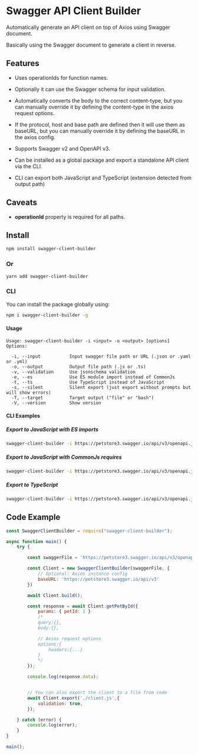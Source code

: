 # Swagger API Client Builder

Automatically generate an API client on top of Axios using Swagger document.

Basically using the Swagger document to generate a client in reverse.

## Features

* Uses operationIds for function names.

* Optionally it can use the Swagger schema for input validation.

* Automatically converts the body to the correct content-type, but you can manually override it by defining the content-type in the axios request options.

* If the protocol, host and base path are defined then it will use them as baseURL, but you can manually override it by defining the baseURL in the axios config.

* Supports Swagger v2 and OpenAPI v3.

* Can be installed as a global package and export a standalone API client via the CLI.

* CLI can export both JavaScript and TypeScript (extension detected from output path)

## Caveats

* **operationId** property is required for all paths.

## Install

```bash
npm install swagger-client-builder
```

### Or

```bash
yarn add swagger-client-builder
```

### CLI

You can install the package globally using:

```bash
npm i swagger-client-builder -g
```

#### Usage

```
Usage: swagger-client-builder -i <input> -o <output> [options]
Options:

  -i, --input           Input swagger file path or URL (.json or .yaml or .yml)
  -o, --output          Output file path (.js or .ts)
  -v, --validation      Use jsonschema validation
  -e, --es              Use ES module import instead of CommonJs
  -t, --ts              Use TypeScript instead of JavaScript
  -s, --silent          Silent export (just export without prompts but will show errors)
  -T, --target          Target output ("file" or "bash")
  -V, --version         Show version
```

#### CLI Examples

##### Export to JavaScript with ES imports

```bash
swagger-client-builder -i https://petstore3.swagger.io/api/v3/openapi.json -o ./path/to/output.js -v -e
```

##### Export to JavaScript with CommonJs requires

```bash
swagger-client-builder -i https://petstore3.swagger.io/api/v3/openapi.json -o ./path/to/output.js -v
```

##### Export to TypeScript

```bash
swagger-client-builder -i https://petstore3.swagger.io/api/v3/openapi.json -o ./path/to/output.ts -v -t
```

## Code Example

```javascript
const SwaggerClientBuilder = require("swagger-client-builder");

async function main() {
    try {

        const swaggerFile = 'https://petstore3.swagger.io/api/v3/openapi.json'; // Or use file path

        const Client = new SwaggerClientBuilder(swaggerFile, {
            // Optional: Axios instance config
            baseURL: 'https://petstore3.swagger.io/api/v3'
        })

        await Client.build();

        const response = await Client.getPetById({
            params: { petId: 1 }
            /*
            query:{},
            body:{},

            // Axios request options
            options:{
                headers:{...}
            }
            */
        });

        console.log(response.data);


        // You can also export the client to a file from code
        await Client.export('./client.js',{
            validation: true,
        });

    } catch (error) {
        console.log(error);
    }
}

main();
```
